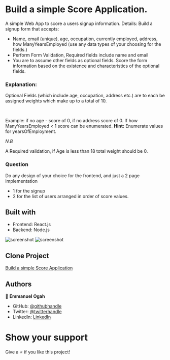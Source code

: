 # Build a simple Score Application.

A simple Web App to score a users signup information. Details:
Build a signup form that accepts:
- Name, email (unique), age, occupation, currently employed, address, how ManyYearsEmployed (use any data types of your choosing for the fields.)
- Perform Form Validation, Required fields include name and email
- You are to assume other fields as optional fields. Score the form information based on the existence and characteristics of the optional fields.

### Explanation:

Optional Fields (which include age, occupation, address etc.) are to each be assigned weights which make up to a total of 10.

<br>

Example: if no age - score of 0, if no address score of 0. If how ManyYearsEmployed < 1 score can be enumerated.
**Hint:** Enumerate values for yearsOfEmployment.

_N.B_

A Required validation, if Age is less than 18 total weight should be 0.

### Question

Do any design of your choice for the frontend, and just a 2 page implementation
- 1 for the signup
- 2 for the list of users arranged in order of score values.

## Built with
- Frontend: React.js
- Backend: Node.js

![screenshot](./monster.png)
![screenshot](./monster.png)

## Clone Project

[Build a simple Score Application](https://github.com/Emmy-github-webdev/afa-ini)

## Authors

👤 **Emmanuel Ogah**

- GitHub: [@githubhandle](https://github.com/githubhandle)
- Twitter: [@twitterhandle](https://twitter.com/twitterhandle)
- LinkedIn: [LinkedIn](https://linkedin.com/in/linkedinhandle)

# Show your support

Give a ⭐️ if you like this project!

